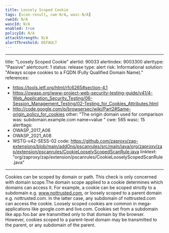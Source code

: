 ```yaml
---
title: Loosely Scoped Cookie
tags: [scan-result, cwe-N/A, wasc-N/A]
cweId: N/A
wascId: N/A
enabled: true
policyId: N/A
attackStrength: N/A
alertThreshold: DEFAULT
---
```


---
title: "Loosely Scoped Cookie"
alertid: 90033
alertindex: 9003300
alerttype: "Passive"
alertcount: 1
status: release
type: alert
risk: Informational
solution: "Always scope cookies to a FQDN (Fully Qualified Domain Name)."
references:
   - https://tools.ietf.org/html/rfc6265#section-4.1
   - https://owasp.org/www-project-web-security-testing-guide/v41/4-Web_Application_Security_Testing/06-Session_Management_Testing/02-Testing_for_Cookies_Attributes.html
   - http://code.google.com/p/browsersec/wiki/Part2#Same-origin_policy_for_cookies
other: "The origin domain used for comparison was:  subdomain.example.com name=value "
cwe: 565
wasc: 15
alerttags: 
  - OWASP_2017_A06
  - OWASP_2021_A08
  - WSTG-v42-SESS-02
code: https://github.com/zaproxy/zap-extensions/blob/main/addOns/pscanrules/src/main/java/org/zaproxy/zap/extension/pscanrules/CookieLooselyScopedScanRule.java
linktext: "org/zaproxy/zap/extension/pscanrules/CookieLooselyScopedScanRule.java"
---
Cookies can be scoped by domain or path. This check is only concerned with domain scope.The domain scope applied to a cookie determines which domains can access it. For example, a cookie can be scoped strictly to a subdomain e.g. www.nottrusted.com, or loosely scoped to a parent domain e.g. nottrusted.com. In the latter case, any subdomain of nottrusted.com can access the cookie. Loosely scoped cookies are common in mega-applications like google.com and live.com. Cookies set from a subdomain like app.foo.bar are transmitted only to that domain by the browser. However, cookies scoped to a parent-level domain may be transmitted to the parent, or any subdomain of the parent.
